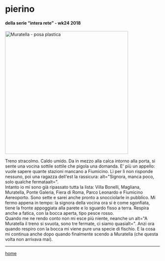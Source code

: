 # pierino  

#### della serie “intera rete” - wk24 2018  
<img src="https://drive.google.com/uc?id=1WwrXeCk90lGtbyGfJWRrQCAFdWrlNea5" alt="Muratella - posa plastica" width="400">    
<!--- interarete034.png --->  

Treno stracolmo. Caldo umido. Da in mezzo alla calca intorno alla porta, si sente una vocina sottile sottile che pigola una domanda. E' più un appello: vuole sapere quante stazioni mancano a Fiumicino. Lì per lì non risponde nessuno, poi una ragazza dell'est la rassicura: alt="Signora, manca poco, solo qualche fermataalt=".  
Intanto io mi sono già ripassato tutta la lista: Villa Bonelli, Magliana, Muratella, Ponte Galeria, Fiera di Roma, Parco Leonardo e Fiumicino Aereoporto. Sono sette e sarei anche pronto a snocciolarle in pubblico. Mi fermo appena in tempo: la signora della vocina ora si è come sgonfiata, tiene la fronte appoggiata alla parete e lo sguardo fisso a terra. Respira anche a fatica, con la bocca aperta, tipo pesce rosso.  
Quando me ne rendo conto non mi esce più niente, neanche un alt="A Muratella il treno si svuota, sono tre fermate, ci siamo quasialt=". Anzi ora quando respiro con la bocca mi viene pure una specie di fischio. E la cosa mi continua anche dopo quando finalmente scendo a Muratella (che questa volta non arrivava mai).  

---  
[home](/interarete.md)   
